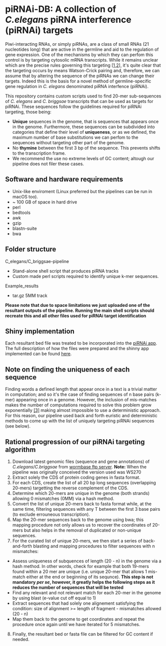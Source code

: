 # piRNAi-DB: A collection of *C.elegans* piRNA interference (piRNAi) targets
Piwi-interacting RNAs, or simply piRNAs, are a class of small RNAs (21 nucleotides long) that are active in the germline and aid to the regulation of gene expression. One of the mechanisms by which they can perfom this control is by targeting cytosolic mRNA transcripts. While it remains unclear which are the precise rules governing this targeting [[1](https://science.sciencemag.org/content/359/6375/587),[2](https://www.sciencedirect.com/science/article/pii/S009286741830117X)], it's quite clear that the targeting occurs by means Watson-Crick pairing and, therefore, we can assume that by altering the sequence of the piRNAs we can change their targets. Indeed this is the basis for a novel method of germline-specific gene regulation in *C. elegans* denominated piRNA interfence (piRNAi).

This repository contains custom scripts used to find 20-mer sub-sequences of *C. elegans* and *C. briggsae* transcripts that can be used as targets for piRNAi. These sequences follow the guidelines required for piRNAi targeting, those being:

- **Unique** sequences in the genome, that is sequences that appears once in the genome. Furthermore, these sequences can be subdivided into categories that define their level of **uniqueness**, or as we defined, the maximum number of base substitutions we can perfom to the sequences without targeting other part of the genome. 
- No **thymine** between the first 3 bp of the sequence. This prevents shifts to the transcription frame.
- We recommend the use no extreme levels of GC content; altough our pipeline does not filer these cases.

## Software and hardware requirements
- Unix-like enviroment (Linux preferred but the pipelines can be run in macOS too).
- ~ 100 GB of space in hard drive 
- perl
- bedtools
- awk
- gzip
- blastn-suite
- bwa

## Folder structure
C_elegans/C_briggsae-pipeline
- Stand-alone shell script that produces piRNA tracks
- Custom made perl scripts required to identify unique k-mer sequences.

Example_results
- tar.gz 5MM track

**Please note that due to space limitations we just uploaded one of the resultant outputs of the pipeline. Running the main shell scripts should recreate this and all other files used for piRNAi target identification** 

## Shiny implementation
Each resultant bed file was treated to be incorporated into the [piRNAi app](https://wormbuilder.dev/piRNAi/). The full description of how the files were prepared and the shinny app implemented can be found [here](https://github.com/AmhedVargas/piRNAi_v2). 

## Note on finding the uniqueness of each sequence
Finding words a defined length that appear once in a text is a trivial matter in computation; and so it's the case of finding sequences of n base pairs (k-mer) appearing once in a genome. However, the inclusion of mis-matches makes the number of computations required to solve this problem grow exponentially [[3]](https://ieeexplore.ieee.org/stamp/stamp.jsp?tp=&arnumber=7244195) making almost impossible to use a deterministic approach. For this reason, our pipeline used back and forth euristic and deterministic methods to come up with the list of uniquely targeting piRNAi sequences (see below).

## Rational progression of our piRNAi targeting algorithm
1. Download latest genomic files (sequence and gene annotations) of *C.elegans*/*C.briggsae* from [wormbase ftp server](ftp://ftp.wormbase.org/pub/wormbase). **Note:** When the pipeline was originally conceived the version used was WS270
2. Extract solely the CDS of protein coding genes in fasta format.
3. For each CDS, create the list of all 20 bp long sequences (overlapping 20-mers) targetting the reverse complement of the CDS.
4. Determine which 20-mers are unique in the genome (both strands) allowing 0 mismatches (0MM) via a hash method.
5. Convert the list of unique 20-mers back to fasta format while, at the same time, filtering sequences with any T between the first 3 base pairs (to exclude errouneous transcription).
6. Map the 20-mer sequences back to the genome using bwa; this mapping procedure not only allows us to recover the coordinates of 20-mers but also helps in the removal of duplicated or non-unique sequences.
7. For the curated list of unique 20-mers, we then start a series of back-and-forth blasting and mapping procedures to filter sequences with n mismatches:
- Assess uniqueness of subquences of length (20 - n) in the genome via a hash method. In other words, check for example that both 19-mers found within a 20 mer are unique (i.e. unique 20-mer that allows 1 mis-match either at the end or beginning of its sequnce). **This step is not mandatory *per se*, however, it greatly helps the following steps as it reduces the number of sequences that will be tested**
- Find any relevant and not relevant match for each 20-mer in the genome by using blast (e-value cut off equal to 1)
- Extract sequences that had solely one alignement satisfying the condition: size of alignment >= length of fragment - mismatches allowed (20 - n)
- Map them back to the genome to get coordinates and repeat the procedure once again until we have iterated for 5 mismatches.
8. Finally, the resultant bed or fasta file can be filtered for GC content if needed.

